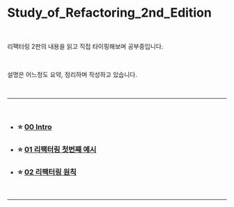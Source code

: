 # Study_of_Refactoring_2nd_Edition

<br>

리팩터링 2판의 내용을 읽고 직접 타이핑해보며 공부중입니다.

<br>

설명은 어느정도 요약, 정리하며 작성하고 있습니다.

<br>

---

<br>

- ### :star: [00 Intro](https://github.com/Esoolgnah/Summary_of_Refactoring_2nd_Edition/blob/main/00_Intro/00_Intro.md)

- ### :star: [01 리팩터링 첫번째 예시](https://github.com/Esoolgnah/Summary_of_Refactoring_2nd_Edition/blob/main/01_리팩터링_첫번째_예시/01_00_리팩터링_첫번째_예시.md)

- ### :star: [02 리팩터링 원칙](https://github.com/Esoolgnah/Summary_of_Refactoring_2nd_Edition/blob/main/02_리팩터링_원칙/02_00_리팩터링_원칙.md)

<br>

---
